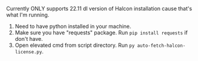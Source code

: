 Currently ONLY supports 22.11 dl version of Halcon installation cause that's what I'm running.

1) Need to have python installed in your machine.  
2) Make sure you have "requests" package. Run `pip install requests` if don't have.  
3) Open elevated cmd from script directory. Run `py auto-fetch-halcon-license.py`.
